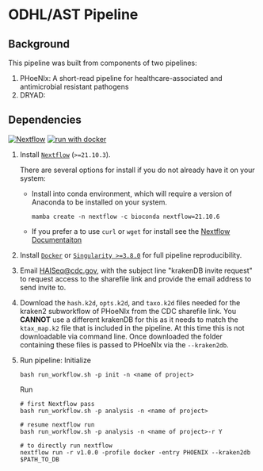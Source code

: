 # ODHL/AST Pipeline

## Background
This pipeline was built from components of two pipelines:

1) PHoeNIx: A short-read pipeline for healthcare-associated and antimicrobial resistant pathogens
2) DRYAD: 

## Dependencies

[![Nextflow](https://img.shields.io/badge/nextflow%20DSL2-%E2%89%A521.10.3-23aa62.svg?labelColor=000000)](https://www.nextflow.io/)
[![run with docker](https://img.shields.io/badge/run%20with-docker-0db7ed?labelColor=000000&logo=docker)](https://www.docker.com/)

1. Install [`Nextflow`](https://www.nextflow.io/docs/latest/getstarted.html#installation) (`>=21.10.3`). 

   There are several options for install if you do not already have it on your system:

   * Install into conda environment, which will require a version of Anaconda to be installed on your system.

       ```console
       mamba create -n nextflow -c bioconda nextflow=21.10.6  
       ```

      <!---```console
       mamba create -n nextflow -c bioconda -c conda-forge nf-core=2.2 nextflow=21.10.6 git=2.35.0 openjdk=8.0.312 graphviz
       ```--->

   * If you prefer a to use `curl` or `wget` for install see the [Nextflow Documentaiton](https://www.nextflow.io/docs/latest/getstarted.html) 

2. Install [`Docker`](https://docs.docker.com/engine/installation/) or [`Singularity >=3.8.0`](https://www.sylabs.io/guides/3.0/user-guide/) for full pipeline reproducibility. 

3. Email HAISeq@cdc.gov, with the subject line "krakenDB invite request" to request access to the sharefile link and provide the email address to send invite to.

4. Download the `hash.k2d`, `opts.k2d`, and `taxo.k2d` files needed for the kraken2 subworkflow of PHoeNIx from the CDC sharefile link. You **CANNOT** use a different krakenDB for this as it needs to match the `ktax_map.k2` file that is included in the pipeline. At this time this is not downloadable via command line. Once downloaded the folder containing these files is passed to PHoeNIx via the `--kraken2db`.

5. Run pipeline:
    Initialize
    ```console
    bash run_workflow.sh -p init -n <name of project>
    ```

    Run 
    ```console
    # first Nextflow pass
    bash run_workflow.sh -p analysis -n <name of project>

    # resume nextflow run
    bash run_workflow.sh -p analysis -n <name of project>-r Y

    # to directly run nextflow
    nextflow run -r v1.0.0 -profile docker -entry PHOENIX --kraken2db $PATH_TO_DB
    ```